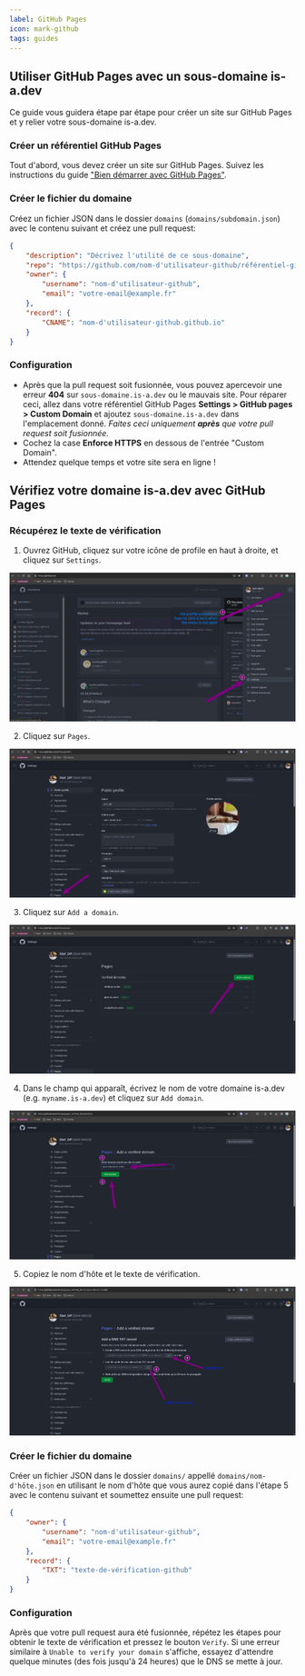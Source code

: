 ```yaml
---
label: GitHub Pages
icon: mark-github
tags: guides
---
```


## Utiliser GitHub Pages avec un sous-domaine is-a.dev

Ce guide vous guidera étape par étape pour créer un site sur GitHub Pages et y relier votre sous-domaine is-a.dev.

### Créer un référentiel GitHub Pages

Tout d'abord, vous devez créer un site sur GitHub Pages. Suivez les instructions du guide ["Bien démarrer avec GitHub Pages"](https://docs.github.com/fr/pages/getting-started-with-github-pages).

### Créer le fichier du domaine

Créez un fichier JSON dans le dossier `domains` (`domains/subdomain.json`) avec le contenu suivant et créez une pull request:

```json
{
    "description": "Décrivez l'utilité de ce sous-domaine",
    "repo": "https://github.com/nom-d'utilisateur-github/référentiel-github",
    "owner": {
        "username": "nom-d'utilisateur-github",
        "email": "votre-email@example.fr"
    },
    "record": {
        "CNAME": "nom-d'utilisateur-github.github.io"
    }
}
```

### Configuration

- Après que la pull request soit fusionnée, vous pouvez apercevoir une erreur **404** sur `sous-domaine.is-a.dev` ou le mauvais site. Pour réparer ceci, allez dans votre référentiel GitHub Pages **Settings > GitHub pages > Custom Domain** et ajoutez `sous-domaine.is-a.dev` dans l'emplacement donné. _Faites ceci uniquement **après** que votre pull request soit fusionnée._
- Cochez la case **Enforce HTTPS** en dessous de l'entrée "Custom Domain".
- Attendez quelque temps et votre site sera en ligne !

## Vérifiez votre domaine is-a.dev avec GitHub Pages

### Récupérez le texte de vérification

1. Ouvrez GitHub, cliquez sur votre icône de profile en haut à droite, et cliquez sur `Settings`.

![](../../media/github_pages_verification/step_1.png)

2. Cliquez sur `Pages`.

![](../../media/github_pages_verification/step_2.png)

3. Cliquez sur `Add a domain`.

![](../../media/github_pages_verification/step_3.png)

4. Dans le champ qui apparaît, écrivez le nom de votre domaine is-a.dev (e.g. `myname.is-a.dev`) et cliquez sur `Add domain`.

![](../../media/github_pages_verification/step_4.png)

5. Copiez le nom d'hôte et le texte de vérification.

![](../../media/github_pages_verification/step_5.png)

### Créer le fichier du domaine

Créer un fichier JSON dans le dossier `domains/` appellé `domains/nom-d'hôte.json` en utilisant le nom d'hôte que vous aurez copié dans l'étape 5 avec le contenu suivant et soumettez ensuite une pull request:

```json
{
    "owner": {
        "username": "nom-d'utilisateur-github",
        "email": "votre-email@example.fr"
    },
    "record": {
        "TXT": "texte-de-vérification-github"
    }
}
```

### Configuration

Après que votre pull request aura été fusionnée, répétez les étapes pour obtenir le texte de vérification et pressez le bouton `Verify`.
Si une erreur similaire à `Unable to verify your domain` s'affiche, essayez d'attendre quelque minutes (des fois jusqu'à 24 heures) que le DNS se mette à jour.
